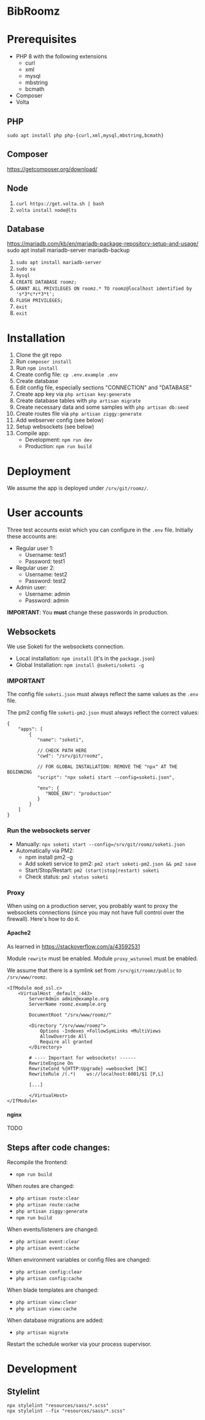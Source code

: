 # BibRoomz

# Prerequisites

- PHP 8 with the following extensions
  - curl
  - xml
  - mysql
  - mbstring
  - bcmath
- Composer
- Volta

## PHP

`sudo apt install php php-{curl,xml,mysql,mbstring,bcmath}`

## Composer

https://getcomposer.org/download/

## Node

1. `curl https://get.volta.sh | bash`
2. `volta install node@lts` 

## Database

https://mariadb.com/kb/en/mariadb-package-repository-setup-and-usage/
sudo apt install mariadb-server mariadb-backup

1. `sudo apt install mariadb-server`
2. `sudo su`
3. `m̀ysql`
4. `CREATE DATABASE roomz;`
5. `GRANT ALL PRIVILEGES ON roomz.* TO roomz@localhost identified by 's*3*c*r*3*t';`
6. `FLUSH PRIVILEGES;`
7. `èxit`
8. `exit`

# Installation

1. Clone the git repo
2. Run `composer install`
3. Run `npm install`
4. Create config file: `cp .env.example .env`
5. Create database
6. Edit config file, especially sections "CONNECTION" and "DATABASE"
7. Create app key via `php artisan key:generate`
8. Create database tables with `php artisan migrate`
9. Create necessary data and some samples with `php artisan db:seed`
10. Create routes file via `php artisan ziggy:generate`
11. Add webserver config (see below)
12. Setup websockets (see below)
13. Compile app:
    - Development: `npm run dev`
    - Production: `npm run build`

# Deployment
We assume the app is deployed under `/srv/git/roomz/`.

# User accounts
Three test accounts exist which you can configure in the `.env` file.
Initially these accounts are:

- Regular user 1:
  - Username: test1
  - Password: test1
- Regular user 2:
  - Username: test2
  - Password: test2
- Admin user:
  - Username: admin
  - Password: admin

**IMPORTANT**: You **must** change these passwords in production.

## Websockets
We use Soketi for the websockets connection.

* Local installation: `npm install` (it's in the `package.json`)
* Global Installation: `npm install @soketi/soketi -g`

### IMPORTANT
The config file `soketi.json` must always reflect the same values as the `.env` file. 

The pm2 config file `soketi-pm2.json` must always reflect the correct values:

````
{
    "apps": [
        {
           "name": "soketi",
           
           // CHECK PATH HERE
           "cwd": "/srv/git/roomz",

           // FOR GLOBAL INSTALLATION: REMOVE THE "npx" AT THE BEGINNING
           "script": "npx soketi start --config=soketi.json",
           
           "env": {
              "NODE_ENV": "production"
           }
        }
    ]
}
````

### Run the websockets server
* Manually: `npx soketi start --config=/srv/git/roomz/soketi.json`
* Automatically via PM2:
  * npm install pm2 -g
  * Add soketi service to pm2: `pm2 start soketi-pm2.json && pm2 save`
  * Start/Stop/Restart: `pm2 (start|stop|restart) soketi`
  * Check status: `pm2 status soketi`

### Proxy

When using on a production server, you probably want to proxy the websockets connections 
(since you may not have full control over the firewall). Here's how to do it.

#### Apache2
As learned in https://stackoverflow.com/a/43592531

Module `rewrite` must be enabled.
Module `proxy_wstunnel` must be enabled.

We assume that there is a symlink set from `/srv/git/roomz/public` to `/srv/www/roomz`.

````
<IfModule mod_ssl.c>
    <VirtualHost _default_:443>
        ServerAdmin admin@example.org
        ServerName roomz.example.org

        DocumentRoot "/srv/www/roomz/"

        <Directory "/srv/www/roomz">
            Options -Indexes +FollowSymLinks +MultiViews
            AllowOverride All
            Require all granted    
        </Directory>

        # ---- Important for websockets! ------
        RewriteEngine On
        RewriteCond %{HTTP:Upgrade} =websocket [NC]
        RewriteRule /(.*)    ws://localhost:6001/$1 [P,L]
        
        [...]

        </VirtualHost>
</IfModule>
````

#### nginx
TODO

## Steps after code changes:
Recompile the frontend:
- `npm run build`

When routes are changed:
- `php artisan route:clear`
- `php artisan route:cache`
- `php artisan ziggy:generate`
- `npm run build`

When events/listeners are changed:
- `php artisan event:clear`
- `php artisan event:cache`

When environment variables or config files are changed:
- `php artisan config:clear`
- `php artisan config:cache`

When blade templates are changed:
- `php artisan view:clear`
- `php artisan view:cache`

When database migrations are added:
- `php artisan migrate`

Restart the schedule worker via your process supervisor.

# Development

## Stylelint
```
npx stylelint "resources/sass/*.scss"
npx stylelint --fix "resources/sass/*.scss"
```
